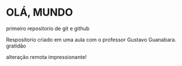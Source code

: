 # OLÁ, MUNDO

 primeiro repositorio de git e github


Respositorio criado em uma aula com o professor Gustavo Guanabara. gratidão

alteração remota impressionante!
